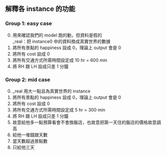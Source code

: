 ## 解釋各 instance 的功能
### Group 1: easy case
0. 用來確認我們的 model 跑的動，但資料是假的 <br>
   _real：把 instance0 中的資料換成真實世界的數據
1. 將所有景點的 happiness 設成 0，理論上 output 會是 0
2. 將所有 cost 設成 0
3. 將所有交通方式所需時間設定成 10 hr = 600 min
4. 將 RH 跟 LH 設成只差 1 分鐘

### Group 2: mid case
0. _real 用大一點且為真實世界的 instance
1. 將所有景點的 happiness 設成 0，理論上 output 會是 0
2. 將所有 cost 設成 0
3. 將所有交通方式所需時間設定成 5 hr = 300 min
4. 將 RH 跟 LH 設成只差 1 分鐘
5. 故意給他多一點預算看會不會換飯店，也故意把第一天住的飯店的價格故意調高
6. 給他一堆錢跟天數
7. 當天數超過景點數
8. 只給他三天